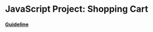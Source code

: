 # JavaScript Project: Shopping Cart

### [Guideline](https://www.theodinproject.com/lessons/javascript-shopping-cart)
